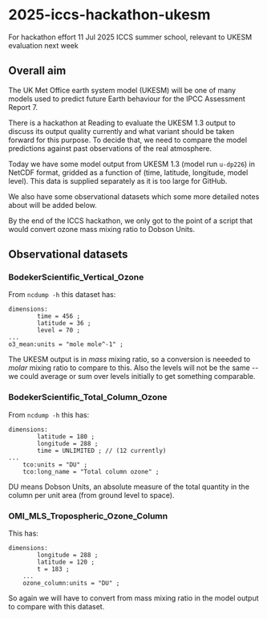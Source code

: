 # 2025-iccs-hackathon-ukesm
For hackathon effort 11 Jul 2025 ICCS summer school, relevant to UKESM evaluation next week

## Overall aim

The UK Met Office earth system model (UKESM) will be one of many
models used to predict future Earth behaviour for the IPCC
Assessment Report 7.

There is a hackathon at Reading to evaluate the UKESM 1.3 output
to discuss its output quality currently and what variant should
be taken forward for this purpose. To decide that, we need to compare
the model predictions against past observations of the real
atmosphere.

Today we have some model output from UKESM 1.3 (model run
`u-dp226`) in NetCDF format, gridded as a function of
(time, latitude, longitude, model level). This data is supplied
separately as it is too large for GitHub.

We also have some observational datasets which some more detailed
notes about will be added below.

By the end of the ICCS hackathon, we only got to the point of a script
that would convert ozone mass mixing ratio to Dobson Units.



## Observational datasets

### BodekerScientific_Vertical_Ozone

From `ncdump -h` this dataset has:
```
dimensions:
        time = 456 ;
        latitude = 36 ;
        level = 70 ;
...
o3_mean:units = "mole mole^-1" ;
```
The UKESM output is in _mass_ mixing ratio, so a conversion is neeeded to
_molar_ mixing ratio to compare to this.
Also the levels will not be the same -- we could average or sum over levels
initially to get something comparable.

### BodekerScientific_Total_Column_Ozone

From `ncdump -h` this has:
```
dimensions:
        latitude = 180 ;
        longitude = 288 ;
        time = UNLIMITED ; // (12 currently)
...
    tco:units = "DU" ;
    tco:long_name = "Total column ozone" ;
```
DU means Dobson Units, an absolute measure of the total quantity in the
column per unit area (from ground level to space).

### OMI_MLS_Tropospheric_Ozone_Column

This has: 
```
dimensions:
        longitude = 288 ;
        latitude = 120 ;
        t = 183 ;
    ...
    ozone_column:units = "DU" ;
```
So again we will have to convert from mass mixing ratio in the model
output to compare with this dataset.
